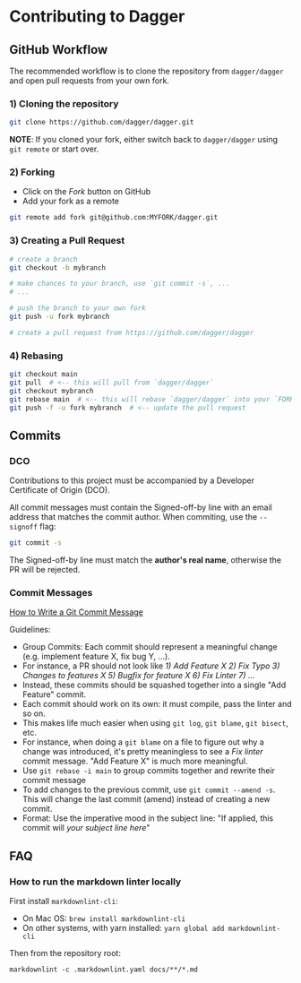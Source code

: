 # Contributing to Dagger

## GitHub Workflow

The recommended workflow is to clone the repository from `dagger/dagger` and
open pull requests from your own fork.

### 1) Cloning the repository

```sh
git clone https://github.com/dagger/dagger.git
```

**NOTE**: If you cloned your fork, either switch back to `dagger/dagger` using
`git remote` or start over.

### 2) Forking

- Click on the _Fork_ button on GitHub
- Add your fork as a remote

```sh
git remote add fork git@github.com:MYFORK/dagger.git
```

### 3) Creating a Pull Request

```sh
# create a branch
git checkout -b mybranch

# make chances to your branch, use `git commit -s`, ...
# ...

# push the branch to your own fork
git push -u fork mybranch

# create a pull request from https://github.com/dagger/dagger
```

### 4) Rebasing

```sh
git checkout main
git pull  # <-- this will pull from `dagger/dagger`
git checkout mybranch
git rebase main  # <-- this will rebase `dagger/dagger` into your `FORK/dagger`
git push -f -u fork mybranch  # <-- update the pull request
```

## Commits

### DCO

Contributions to this project must be accompanied by a Developer Certificate of
Origin (DCO).

All commit messages must contain the Signed-off-by line with an email address that matches the commit author. When commiting, use the `--signoff` flag:

```sh
git commit -s
```

The Signed-off-by line must match the **author's real name**, otherwise the PR will be rejected.

### Commit Messages

[How to Write a Git Commit Message](https://chris.beams.io/posts/git-commit/)

Guidelines:

- Group Commits: Each commit should represent a meaningful change (e.g. implement
  feature X, fix bug Y, ...).
- For instance, a PR should not look like _1) Add Feature X 2) Fix Typo 3) Changes to features X 5) Bugfix for feature X 6) Fix Linter 7) ..._
- Instead, these commits should be squashed together into a single "Add Feature"
  commit.
- Each commit should work on its own: it must compile, pass the linter and so on.
- This makes life much easier when using `git log`, `git blame`, `git bisect`, etc.
- For instance, when doing a `git blame` on a file to figure out why a change
  was introduced, it's pretty meaningless to see a _Fix linter_ commit message.
  "Add Feature X" is much more meaningful.
- Use `git rebase -i main` to group commits together and rewrite their commit message
- To add changes to the previous commit, use `git commit --amend -s`. This will
  change the last commit (amend) instead of creating a new commit.
- Format: Use the imperative mood in the subject line: "If applied, this commit
  will _your subject line here_"

## FAQ

### How to run the markdown linter locally

First install `markdownlint-cli`:

- On Mac OS: `brew install markdownlint-cli`
- On other systems, with yarn installed: `yarn global add markdownlint-cli`

Then from the repository root:

```
markdownlint -c .markdownlint.yaml docs/**/*.md
```

